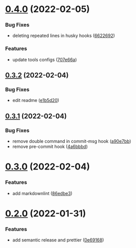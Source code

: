 # [0.4.0](https://github.com/releaseband/commitlint-config/compare/v0.3.2...v0.4.0) (2022-02-05)


### Bug Fixes

* deleting repeated lines in husky hooks ([6622692](https://github.com/releaseband/commitlint-config/commit/6622692a5ff1411bc9beb34d6383b7a97f51b0bf))


### Features

* update tools configs ([707e66a](https://github.com/releaseband/commitlint-config/commit/707e66a74ac58d39349f424ff165009150ca894a))

## [0.3.2](https://github.com/releaseband/commitlint-config/compare/v0.3.1...v0.3.2) (2022-02-04)


### Bug Fixes

* edit readme ([e1b5d20](https://github.com/releaseband/commitlint-config/commit/e1b5d20670dccf2976201c4c6cf96229d25aa889))

## [0.3.1](https://github.com/releaseband/commitlint-config/compare/v0.3.0...v0.3.1) (2022-02-04)


### Bug Fixes

* remove double command in commit-msg hook ([a90e7bb](https://github.com/releaseband/commitlint-config/commit/a90e7bb37f462dc679e6c80ee9ad9cab6a64d387))
* remove pre-commit hook ([4a6bbbd](https://github.com/releaseband/commitlint-config/commit/4a6bbbde384f9973121e619f4e672b6c3fb52509))

# [0.3.0](https://github.com/releaseband/commitlint-config/compare/v0.2.0...v0.3.0) (2022-02-04)


### Features

* add markdownlint ([86edbe3](https://github.com/releaseband/commitlint-config/commit/86edbe3d96611c7ab62dcce4a958630bc244b458))

# [0.2.0](https://github.com/releaseband/commitlint-config/compare/v0.1.2...v0.2.0) (2022-01-31)


### Features

* add semantic release and prettier ([0e69168](https://github.com/releaseband/commitlint-config/commit/0e69168233e116fade6fe7200bc53399f0384537))
